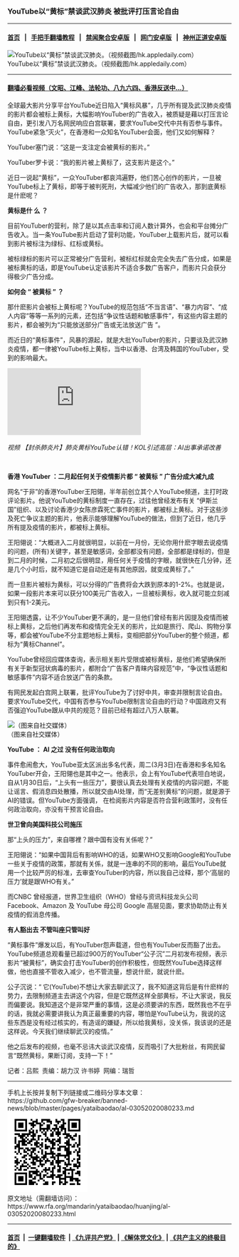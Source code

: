 ### YouTube以“黄标”禁谈武汉肺炎  被批评打压言论自由
------------------------

#### [首页](https://github.com/gfw-breaker/banned-news/blob/master/README.md) &nbsp;&nbsp;|&nbsp;&nbsp; [手把手翻墙教程](https://github.com/gfw-breaker/guides/wiki) &nbsp;&nbsp;|&nbsp;&nbsp; [禁闻聚合安卓版](https://github.com/gfw-breaker/bn-android) &nbsp;&nbsp;|&nbsp;&nbsp; [网门安卓版](https://github.com/oGate2/oGate) &nbsp;&nbsp;|&nbsp;&nbsp; [神州正道安卓版](https://github.com/SzzdOgate/update) 



<div id="headerimg">
 <img alt="YouTube以“黄标”禁谈武汉肺炎。（视频截图/hk.appledaily.com）" src="https://www.rfa.org/mandarin/yataibaodao/huanjing/al-03052020080233.html/al-1.jpg/@@images/3a03bd6f-e63c-4f0e-bbf9-8b72664dedb5.jpeg" title="YouTube以“黄标”禁谈武汉肺炎。（视频截图/hk.appledaily.com）"/>
 <div id="headerimgcontents">
  <div id="headerimgcaption">
   <span>
    YouTube以“黄标”禁谈武汉肺炎。（视频截图/hk.appledaily.com）
   </span>
   <!-- zoomattribute -->
  </div>
  <!-- headerimgcaption -->
 </div>
 <!-- headerimagecontents -->
</div>

<hr/>


#### [翻墙必看视频（文昭、江峰、法轮功、八九六四、香港反送中...）](https://github.com/gfw-breaker/banned-news/blob/master/pages/link3.md)

<div id="storytext">
 <div>
  <div class="slot_header">
  </div>
 </div>
 <p>
  全球最大影片分享平台YouTube近日陷入“黄标风暴”，几乎所有提及武汉肺炎疫情的影片都会被标上黄标，大幅影响YouTuber的广告收入，被质疑是藉以打压言论自由，更引发八万名网民响应白宫联署，要求YouTube交代中共有否参与事件。YouTube紧急“灭火”，在香港和一众知名YouTuber会面，他们又如何解释？
 </p>
 <p>
  YouTuber塞门说：“这是一支注定会被黄标的影片。”
 </p>
 <p>
  YouTuber罗卡说：“我的影片被上黄标了，这支影片是这个。”
 </p>
 <p>
  近日一说起“黄标”，一众YouTuber都哀鸿遍野，他们苦心创作的影片，一旦被YouTube标上了黄标，即等于被判死刑，大幅减少他们的广告收入，那到底黄标是什麽呢？
 </p>
 <p>
 </p>
 <p>
 </p>
 <p>
  <b>
   黄标是什
  </b>
  <b>
   么
  </b>
  <b>
   ？
  </b>
 </p>
 <p>
  目前YouTuber的营利，除了是以其点击率和订阅人数计算外，也会和平台摊分广告收入。当一条YouTube影片启动了营利功能，YouTuber上载影片后，就可以看到影片被标注为绿标、红标或黄标。
 </p>
 <p>
  被标绿标的影片可以正常被分广告营利，被标红标就会完全失去广告分成，如果是被标黄标的话，即是YouTube认定该影片不适合多数广告客户，而影片只会获分得极少广告分成。
 </p>
 <p>
  <b>
   如何会
  </b>
  <b>
   “
  </b>
  <b>
   被黄标
  </b>
  <b>
   ”
  </b>
  <b>
   ？
  </b>
 </p>
 <p>
  那什麽影片会被标上黄标呢？YouTube的规范包括“不当言语”、“暴力内容”、“成人内容”等等一系列的元素，还包括“争议性话题和敏感事件”，有这些内容主题的影片，都会被列为“只能放送部分广告或无法放送广告 ”。
 </p>
 <p>
  而近日的“黄标事件”，风暴的源起，就是大批YouTuber的影片，只要谈及武汉肺炎疫情，都一律被YouTube标上黄标，当中以香港、台湾及韩国的YouTuber，受到的影响最大。
 </p>
 <p>
 </p>
 <p>
  <div id="story_inline_youtube">
   <div class="videoWrapper">
    <iframe allow="accelerometer; autoplay; encrypted-media; gyroscope; picture-in-picture" allowfullscreen="allowfullscreen" frameborder="0" src="https://www.youtube.com/embed/TZf3RM_k4gQ">
    </iframe>
   </div>
  </div>
 </p>
 <p>
  <i>
   视频
   <span class="translation tlid-translation">
    <span>
     【封杀肺炎片】肺炎黄标YouTube认错！KOL引述高层：AI出事承诺改善
    </span>
   </span>
  </i>
 </p>
 <p>
  <span class="translation tlid-translation">
   <span>
    <br/>
   </span>
  </span>
 </p>
 <p>
  <b>
   香港
  </b>
  <b>
   YouTuber
  </b>
  <b>
   ：二月起任何关于疫情影片都
  </b>
  <b>
   “
  </b>
  <b>
   被黄标
  </b>
  <b>
   ”
  </b>
  <b>
   广告分成大减九成
  </b>
 </p>
 <p>
  网名“于非”的香港YouTuber王阳翎，半年前创立其个人YouTube频道，主打时政评论影片。他说YouTube的黄标制度一直存在，过往他曾经发布有关 “伊斯兰国”组织、以及讨论香港少女陈彦霖死亡事件的影片，都被标上黄标。对于这些涉及死亡争议主题的影片，他表示能够理解YouTube的做法，但到了近日，他几乎所有提及疫情的影片，都被标上黄标。
 </p>
 <p>
  王阳翎说：“大概进入二月就很明显，以前在一月份，无论你用什麽字眼去说疫情的问题，(所有)关键字，甚至是敏感词，全部都没有问题，全部都是绿标的，但是到二月的时候，二月初之后很明显，用任何关于疫情的字眼，就很快在几分钟，还是几个小时后，就不知道它是自动还是有其他原因，就变成黄标了。”
 </p>
 <p>
  而一旦影片被标为黄标，可以分得的广告费将会大跌到原本的1-2%。也就是说，如果一段影片本来可以获分100美元广告收入，一旦被标黄标，收入就可能立刻减到只有1-2美元。
 </p>
 <p>
  王阳翎透露，让不少YouTuber更不满的，是一旦他们曾经有影片因提及疫情而被标上黄标，之后他们再发布和疫情完全无关的影片，比如是旅行、爬山、购物分享等，都会被YouTube不分主题地标上黄标，变相把部分YouTuber的整个频道，都标为“黄标Channel”。
 </p>
 <p>
  YouTube曾经回应媒体查询，表示相关影片受限或被标黄标，是他们希望确保所有关于新型冠状病毒的影片，都附合“广告客户青睐内容规范”中，“争议性话题和敏感事件”内容不适合放送广告的条款。
 </p>
 <p>
  有网民发起白宫网上联署，批评YouTube为了讨好中共，审查并限制言论自由。要求YouTube交代，中国有否参与YouTube限制言论自由的行动？中国政府又有否强迫YouTube跟从中共的规范？目前已经有超过八万人联署。
 </p>
 <p>
 </p>
 <p>
  <div class="image-inline captioned" style="width:1500px;">
   <div style="width:1500px;">
    <img alt="（图来自社交媒体）" src="https://www.rfa.org/mandarin/yataibaodao/huanjing/al-03052020080233.html/al-2.jpg" title="（图来自社交媒体）"/>
   </div>
   <div class="image-caption">
    <span style="width:1500px;">
     （图来自社交媒体）
    </span>
    <span class="copyright">
    </span>
   </div>
  </div>
 </p>
 <p>
  <b>
   YouTube
  </b>
  <b>
   ：
  </b>
  <b>
   AI
  </b>
  <b>
   之过
  </b>
  <b>
  </b>
  <b>
   没有任何政治取向
  </b>
 </p>
 <p>
  事件愈闹愈大，YouTube亚太区派出多名代表，周二(3月3日)在香港和多名知名YouTuber开会，王阳翎也是其中之一。他表示，会上有YouTube代表坦白地说，自从1月30日后，“上头有一些压力”，要很认真去处理有关疫情的内容问题，不能让谣言、假消息四处散播，所以就交由AI处理，而“无差别黄标”的问题，就是源于AI的错误。但YouTube方面强调， 在检阅影片内容是否符合营利政策时，没有任何政治取向，亦没有干预言论自由。
 </p>
 <p>
  <b>
   世卫曾向美国科技公司施压
  </b>
 </p>
 <p>
  那“上头的压力”，来自哪裡？跟中国有没有关係呢？”
 </p>
 <p>
  王阳翎说：“如果中国背后有影响WHO的话，如果WHO又影响Google和YouTube一些关于疫情的政策，那就有关係，就是一连串的不同的影响，最后YouTube就用一个比较严厉的标准，去审查YouTuber的内容，所以我自己诠释，那个‘高层的压力’就是跟WHO有关。”
 </p>
 <p>
  而CNBC 曾经报道，世界卫生组织（WHO）曾经与资讯科技龙头公司 Facebook、Amazon 及 YouTube 母公司 Google 高层见面，要求协助防止有关疫情的假消息传播。
 </p>
 <p>
  <b>
   有人豁出去
  </b>
  <b>
  </b>
  <b>
   不管叫座只管叫好
  </b>
 </p>
 <p>
  “黄标事件”爆发以后，有YouTuber怨声载道，但也有YouTuber反而豁了出去。YouTube频道总观看量已超过900万的YouTuber“公子沉”二月初发布视频，表示影片“被黄标”，确实会打击YouTuber的创作积极性，但既然YouTube选择这样做，他也直接不管收入减少，也不管流量，想说什麽，就说什麽。
 </p>
 <p>
  公子沉说：“ 它(YouTube)不想让大家去聊武汉了，我不知道这背后是有什麽样的势力，去限制频道主去讲这个内容，但是它既然这样全部黄标，不让大家说，我反而偏要说。我知道这个是非常严重的事情，这是必须要讲的东西，既然我也不在乎的话，我就必需要讲我认为真正最重要的内容，哪怕是YouTube认为，我说的这些东西是没有经过核实的，有造谣的嫌疑，所以给我黄标，没关係，我该说的还是这样说。今天我们继续聊武汉的疫情。”
 </p>
 <p>
  他之后发布的视频，也毫不忌讳大谈武汉疫情，反而吸引了大批粉丝，有网民留言“既然黄标，果断订阅，支持一下！”
 </p>
 <p>
 </p>
 <p>
  记者：吕熙  责编：胡力汉 许书婷  网编：瑞哲
 </p>
</div>

<hr/>
手机上长按并复制下列链接或二维码分享本文章：<br/>
https://github.com/gfw-breaker/banned-news/blob/master/pages/yataibaodao/al-03052020080233.md <br/>
<a href='https://github.com/gfw-breaker/banned-news/blob/master/pages/yataibaodao/al-03052020080233.md'><img src='https://github.com/gfw-breaker/banned-news/blob/master/pages/yataibaodao/al-03052020080233.md.png'/></a> <br/>
原文地址（需翻墙访问）：https://www.rfa.org/mandarin/yataibaodao/huanjing/al-03052020080233.html


------------------------
#### [首页](https://github.com/gfw-breaker/banned-news/blob/master/README.md) &nbsp;|&nbsp; [一键翻墙软件](https://github.com/gfw-breaker/nogfw/blob/master/README.md) &nbsp;| [《九评共产党》](https://github.com/gfw-breaker/9ping.md/blob/master/README.md#九评之一评共产党是什么) | [《解体党文化》](https://github.com/gfw-breaker/jtdwh.md/blob/master/README.md) | [《共产主义的终极目的》](https://github.com/gfw-breaker/gczydzjmd.md/blob/master/README.md)


<img src='http://gfw-breaker.win/banned-news/pages/yataibaodao/al-03052020080233.md' width='0px' height='0px'/>
